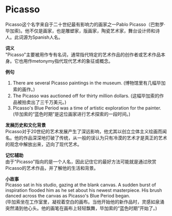 # Picasso

Picasso这个名字来自于二十世纪最有影响力的画家之一Pablo Picasso（巴勃罗·毕加索)。他不仅是画家，也是雕塑家，版画家，陶瓷艺术家，舞台设计师和诗人。此词源为Spanish人名。

  

**词义**  
"Picasso"主要被用作专有名词，通常指代特定的艺术作品的创作者或艺术作品本身。它也用作metonymy指代现代艺术的象征或概念。

  

**例句**

  

1.  There are several Picasso paintings in the museum. (博物馆里有几幅毕加索的画作。)
2.  The Picasso was auctioned off for thirty million dollars. (这幅毕加索的作品被拍卖出了三千万美元。)
3.  Picasso's Blue Period was a time of artistic exploration for the painter. (毕加索的“蓝色时期”是这位画家进行艺术探索的一段时间。)

  

**发展历史和文化背景**  
Picasso对于20世纪的艺术发展产生了深远影响，他尤其以创立立体主义绘画而闻名。他的作品深深地打破了传统，从一般的误认为只有冷漠的艺术才是真正的艺术的观念中解放出来，迈向了现代艺术。

  

**记忆辅助**  
由于"Picasso"指向的是一个人名，因此记住它的最好方法可能就是通过欣赏Picasso的艺术作品，并了解他的生活和背景。

  

**小故事**  
Picasso sat in his studio, gazing at the blank canvas. A sudden burst of inspiration flooded him as he set about his newest masterpiece. His brush danced across the canvas as Picasso's Blue Period began.  
(毕加索坐在工作室里，凝视着空白的画布。当他开始他的新作品时，灵感如泉涌突然涌到他心头。他的画笔在画布上轻轻飘舞，毕加索的“蓝色时期”开始了。)
